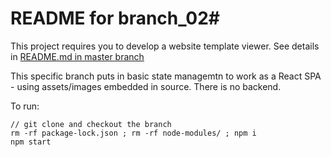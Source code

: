 # README for branch_02#

This project requires you to develop a website template viewer. See details in [README.md in master branch](https://github.com/bganguly/siemens-coding-project/tree/master#readme) 

This specific branch puts in basic state managemtn to work as a React SPA - using assets/images embedded in source. There is no backend.

To run:
```
// git clone and checkout the branch
rm -rf package-lock.json ; rm -rf node-modules/ ; npm i
npm start
```
